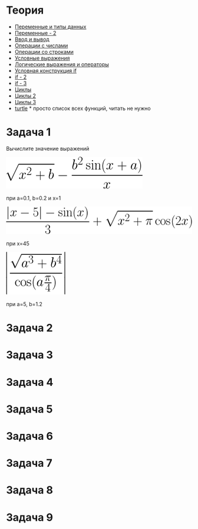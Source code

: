 # Теория
- [Переменные и типы данных](https://metanit.com/python/tutorial/2.2.php)
- [Переменные - 2](https://younglinux.info/python/variable)
- [Ввод и вывод](https://younglinux.info/python/input)
- [Операции с числами](https://metanit.com/python/tutorial/2.3.php)
- [Операции со строками](https://metanit.com/python/tutorial/2.5.php)
- [Условные выражения](https://metanit.com/python/tutorial/2.4.php)
- [Логические выражения и операторы](https://younglinux.info/python/operators)
- [Условная конструкция if](https://metanit.com/python/tutorial/2.6.php)
- [if - 2](https://pythonworld.ru/osnovy/instrukciya-if-elif-else-proverka-istinnosti-trexmestnoe-vyrazhenie-ifelse.html)
- [if - 3](https://younglinux.info/python/if)
- [Циклы](https://metanit.com/python/tutorial/2.7.php)
- [Циклы 2](https://younglinux.info/python/while)
- [Циклы 3](https://pythonworld.ru/osnovy/cikly-for-i-while-operatory-break-i-continue-volshebnoe-slovo-else.html)
- [turtle](https://digitology.tech/docs/python_3/library/turtle.html) * просто список всех функций, читать не нужно

# Задача 1


Вычислите значение выражений

![формула](../img/3.png) 

при a=0.1, b=0.2 и x=1

![формула](../img/4.png) 

при x=45

![формула](../img/5.png) 

при a=5, b=1.2

# Задача 2
# Задача 3
# Задача 4
# Задача 5
# Задача 6
# Задача 7
# Задача 8
# Задача 9
